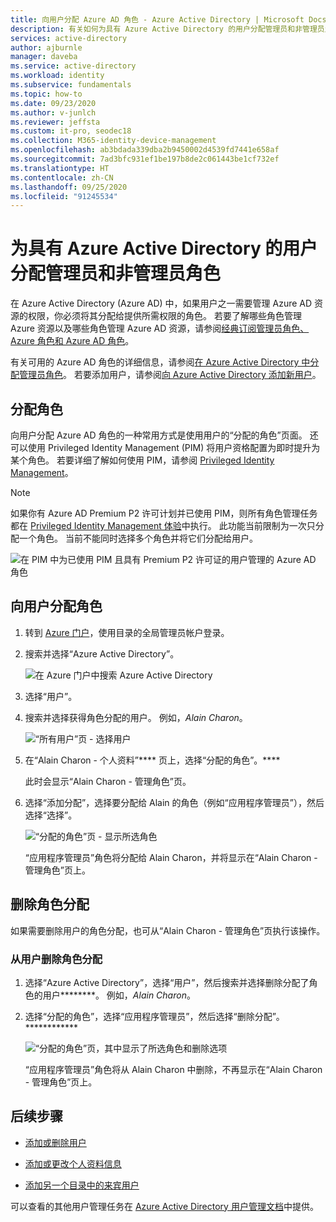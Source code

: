 ```yaml
---
title: 向用户分配 Azure AD 角色 - Azure Active Directory | Microsoft Docs
description: 有关如何为具有 Azure Active Directory 的用户分配管理员和非管理员角色的说明。
services: active-directory
author: ajburnle
manager: daveba
ms.service: active-directory
ms.workload: identity
ms.subservice: fundamentals
ms.topic: how-to
ms.date: 09/23/2020
ms.author: v-junlch
ms.reviewer: jeffsta
ms.custom: it-pro, seodec18
ms.collection: M365-identity-device-management
ms.openlocfilehash: ab3bdada339dba2b9450002d4539fd7441e658af
ms.sourcegitcommit: 7ad3bfc931ef1be197b8de2c061443be1cf732ef
ms.translationtype: HT
ms.contentlocale: zh-CN
ms.lasthandoff: 09/25/2020
ms.locfileid: "91245534"
---
```

# <a name="assign-administrator-and-non-administrator-roles-to-users-with-azure-active-directory"></a>为具有 Azure Active Directory 的用户分配管理员和非管理员角色

在 Azure Active Directory (Azure AD) 中，如果用户之一需要管理 Azure AD 资源的权限，你必须将其分配给提供所需权限的角色。 若要了解哪些角色管理 Azure 资源以及哪些角色管理 Azure AD 资源，请参阅[经典订阅管理员角色、Azure 角色和 Azure AD 角色](../../role-based-access-control/rbac-and-directory-admin-roles.md)。

有关可用的 Azure AD 角色的详细信息，请参阅[在 Azure Active Directory 中分配管理员角色](../users-groups-roles/directory-assign-admin-roles.md)。 若要添加用户，请参阅[向 Azure Active Directory 添加新用户](add-users-azure-active-directory.md)。

## <a name="assign-roles"></a>分配角色

向用户分配 Azure AD 角色的一种常用方式是使用用户的“分配的角色”页面。 还可以使用 Privileged Identity Management (PIM) 将用户资格配置为即时提升为某个角色。 若要详细了解如何使用 PIM，请参阅 [Privileged Identity Management](../privileged-identity-management/index.yml)。

> [!Note]
> 如果你有 Azure AD Premium P2 许可计划并已使用 PIM，则所有角色管理任务都在 [Privileged Identity Management 体验](../users-groups-roles/directory-manage-roles-portal.md)中执行。 此功能当前限制为一次只分配一个角色。 当前不能同时选择多个角色并将它们分配给用户。
>
> ![在 PIM 中为已使用 PIM 且具有 Premium P2 许可证的用户管理的 Azure AD 角色](./media/active-directory-users-assign-role-azure-portal/pim-manages-roles-for-p2.png)

## <a name="assign-a-role-to-a-user"></a>向用户分配角色

1. 转到 [Azure 门户](https://portal.azure.cn/)，使用目录的全局管理员帐户登录。

2. 搜索并选择“Azure Active Directory”。

      ![在 Azure 门户中搜索 Azure Active Directory](./media/active-directory-users-assign-role-azure-portal/search-azure-active-directory.png)

3. 选择“用户”。

4. 搜索并选择获得角色分配的用户。 例如，_Alain Charon_。

      ![“所有用户”页 - 选择用户](./media/active-directory-users-assign-role-azure-portal/directory-role-select-user.png)

5. 在“Alain Charon - 个人资料”**** 页上，选择“分配的角色”。****

    此时会显示“Alain Charon - 管理角色”页。

6. 选择“添加分配”，选择要分配给 Alain 的角色（例如“应用程序管理员”），然后选择“选择”。

    ![“分配的角色”页 - 显示所选角色](./media/active-directory-users-assign-role-azure-portal/directory-role-select-role.png)

    “应用程序管理员”角色将分配给 Alain Charon，并将显示在“Alain Charon - 管理角色”页上。

## <a name="remove-a-role-assignment"></a>删除角色分配

如果需要删除用户的角色分配，也可从“Alain Charon - 管理角色”页执行该操作。

### <a name="to-remove-a-role-assignment-from-a-user"></a>从用户删除角色分配

1. 选择“Azure Active Directory”，选择“用户”，然后搜索并选择删除分配了角色的用户********。 例如，_Alain Charon_。

2. 选择“分配的角色”，选择“应用程序管理员”，然后选择“删除分配”。************

    ![“分配的角色”页，其中显示了所选角色和删除选项](./media/active-directory-users-assign-role-azure-portal/directory-role-remove-role.png)

    “应用程序管理员”角色将从 Alain Charon 中删除，不再显示在“Alain Charon - 管理角色”页上。

## <a name="next-steps"></a>后续步骤

- [添加或删除用户](add-users-azure-active-directory.md)

- [添加或更改个人资料信息](active-directory-users-profile-azure-portal.md)

- [添加另一个目录中的来宾用户](../external-identities/what-is-b2b.md)

可以查看的其他用户管理任务在 [Azure Active Directory 用户管理文档](../users-groups-roles/index.yml)中提供。

